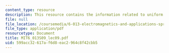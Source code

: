 ```yaml
---
content_type: resource
description: This resource contains the information related to uniform plane waves.
file: null
file_location: /coursemedia/6-013-electromagnetics-and-applications-spring-2009/599acc32617af6d8eac2964c8f42cbb5_MIT6_013S09_lec09.pdf
file_type: application/pdf
resourcetype: Document
title: MIT6_013S09_lec09.pdf
uid: 599acc32-617a-f6d8-eac2-964c8f42cbb5
---
```

